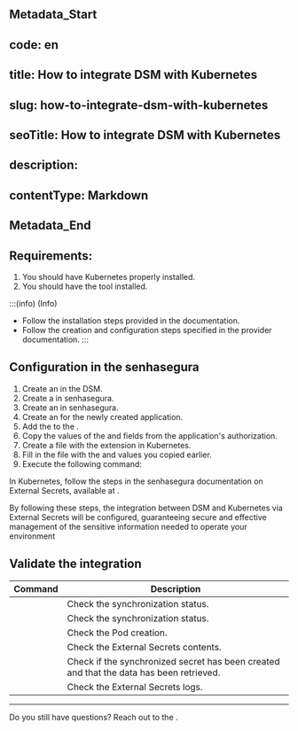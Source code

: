 ## Metadata_Start 
## code: en
## title: How to integrate DSM with Kubernetes 
## slug: how-to-integrate-dsm-with-kubernetes 
## seoTitle: How to integrate DSM with Kubernetes 
## description:  
## contentType: Markdown 
## Metadata_End
## Requirements:

1. You should have Kubernetes properly installed.
2. You should have the  tool installed.

:::(info) (Info)
- Follow the installation steps provided in the  documentation.
- Follow the creation and configuration steps specified in the  provider documentation.
:::

## Configuration in the senhasegura

1. Create an  in the DSM.
2. Create a  in senhasegura.
3. Create an  in senhasegura.
4. Create an  for the newly created application.
5. Add the  to the .
6. Copy the values of the  and  fields from the application's authorization.
7. Create a file with the  extension in Kubernetes.
8. Fill in the  file with the  and  values you copied earlier.
9. Execute the following command: 

In Kubernetes, follow the steps in the senhasegura documentation on External Secrets, available at .

By following these steps, the integration between DSM and Kubernetes via External Secrets will be configured, guaranteeing secure and effective management of the sensitive information needed to operate your environment

## Validate the integration


| Command | Description |
| --- | --- |
|  | Check the synchronization status. |
|  | Check the synchronization status. |
|  | Check the Pod creation. |
|  | Check the External Secrets contents. |
|  | Check if the synchronized secret has been created and that the data has been retrieved. |
|  | Check the External Secrets logs. |

---

Do you still have questions? Reach out to the .